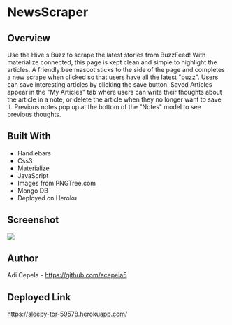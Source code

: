 # NewsScraper

## Overview
Use the Hive's Buzz to scrape the latest stories from BuzzFeed! With materialize connected, this page is kept clean and simple to highlight the articles. A friendly bee mascot sticks to the side of the page and completes a new scrape when clicked so that users have all the latest "buzz". Users can save interesting articles by clicking the save button. Saved Articles appear in the "My Articles" tab where users can write their thoughts about the article in a note, or delete the article when they no longer want to save it. Previous notes pop up at the bottom of the "Notes" model to see previous thoughts.

## Built With
- Handlebars
- Css3
- Materialize
- JavaScript
- Images from PNGTree.com
- Mongo DB
- Deployed on Heroku

## Screenshot
![ ](./)

## Author
Adi Cepela - https://github.com/acepela5

## Deployed Link
https://sleepy-tor-59578.herokuapp.com/